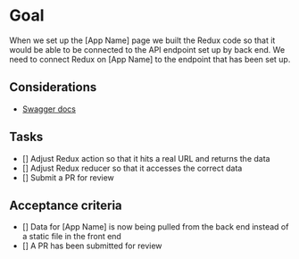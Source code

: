 # Goal
When we set up the [App Name] page we built the Redux code so that it would be able to be connected to the API endpoint set up by back end. We need to connect Redux on [App Name] to the endpoint that has been set up.

## Considerations
- [Swagger docs]()


## Tasks
- [] Adjust Redux action so that it hits a real URL and returns the data
- [] Adjust Redux reducer so that it accesses the correct data
- [] Submit a PR for review

## Acceptance criteria
- [] Data for [App Name] is now being pulled from the back end instead of a static file in the front end
- [] A PR has been submitted for review
